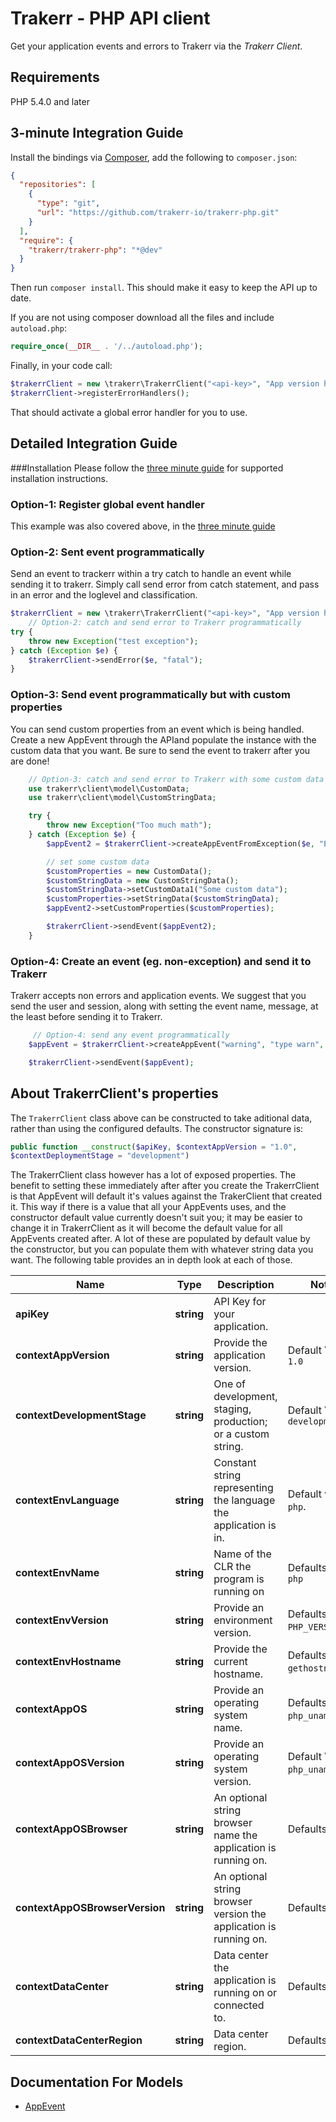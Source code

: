 # Trakerr - PHP API client
Get your application events and errors to Trakerr via the *Trakerr Client*.

## Requirements
PHP 5.4.0 and later

## 3-minute Integration Guide

Install the bindings via [Composer](http://getcomposer.org/), add the following to `composer.json`:

```json
{
  "repositories": [
    {
      "type": "git",
      "url": "https://github.com/trakerr-io/trakerr-php.git"
    }
  ],
  "require": {
    "trakerr/trakerr-php": "*@dev"
  }
}
```

Then run `composer install`. This should make it easy to keep the API up to date.

If you are not using composer download all the files and include `autoload.php`:

```php
require_once(__DIR__ . '/../autoload.php');
```

Finally, in your code call: 

```php
$trakerrClient = new \trakerr\TrakerrClient("<api-key>", "App version here", "Deployment stage here");
$trakerrClient->registerErrorHandlers();
```

That should activate a global error handler for you to use.
## Detailed Integration Guide
###Installation
Please follow the [three minute guide](#3-minute-Integration-Guide) for supported installation instructions.

### Option-1: Register global event handler
This example was also covered above, in the [three minute guide](#3-minute-Integration-guide)

### Option-2: Sent event programmatically
Send an event to trackerr within a try catch to handle an event while sending it to trakerr. Simply call send error from catch statement, and pass in an error and the loglevel and classification.

```php
$trakerrClient = new \trakerr\TrakerrClient("<api-key>", "App version here", "Deployment stage here");
    // Option-2: catch and send error to Trakerr programmatically
try {
    throw new Exception("test exception");
} catch (Exception $e) {
    $trakerrClient->sendError($e, "fatal");
}
```

### Option-3: Send event programmatically but with custom properties
You can send custom properties from an event which is being handled. Create a new AppEvent through the APIand populate the instance with the custom data that you want. Be sure to send the event to trakerr after you are done!

```php
    // Option-3: catch and send error to Trakerr with some custom data programmatically
    use trakerr\client\model\CustomData;
    use trakerr\client\model\CustomStringData;

    try {
        throw new Exception("Too much math");
    } catch (Exception $e) {
        $appEvent2 = $trakerrClient->createAppEventFromException($e, "Error");

        // set some custom data
        $customProperties = new CustomData();
        $customStringData = new CustomStringData();
        $customStringData->setCustomData1("Some custom data");
        $customProperties->setStringData($customStringData);
        $appEvent2->setCustomProperties($customProperties);

        $trakerrClient->sendEvent($appEvent2);
    }
```

### Option-4: Create an event (eg. non-exception) and send it to Trakerr
Trakerr accepts non errors and application events. We suggest that you send the user and session, along with setting the event name, message, at the least before sending it to Trakerr.

```php
     // Option-4: send any event programmatically
    $appEvent = $trakerrClient->createAppEvent("warning", "type warn", "TestType", "Test message from php");

    $trakerrClient->sendEvent($appEvent);
```

## About TrakerrClient's properties
The `TrakerrClient` class above can be constructed to take aditional data, rather than using the configured defaults. The constructor signature is:

```php
public function __construct($apiKey, $contextAppVersion = "1.0",
$contextDeploymentStage = "development")
```
The TrakerrClient class however has a lot of exposed properties. The benefit to setting these immediately after after you create the TrakerrClient is that AppEvent will default it's values against the TrakerClient that created it. This way if there is a value that all your AppEvents uses, and the constructor default value currently doesn't suit you; it may be easier to change it in TrakerrClient as it will become the default value for all AppEvents created after. A lot of these are populated by default value by the constructor, but you can populate them with whatever string data you want. The following table provides an in depth look at each of those.

Name | Type | Description | Notes
------------ | ------------- | -------------  | -------------
**apiKey** | **string**  | API Key for your application. |
**contextAppVersion** | **string** | Provide the application version. | Default Value: `1.0`
**contextDevelopmentStage** | **string** | One of development, staging, production; or a custom string. | Default Value: `development`
**contextEnvLanguage** | **string** | Constant string representing the language the application is in. | Default value: `php`.
**contextEnvName** | **string** | Name of the CLR the program is running on | Defaults value: `php`
**contextEnvVersion** | **string** | Provide an environment version. | Defaults Value: `PHP_VERSION_ID`.
**contextEnvHostname** | **string** | Provide the current hostname. | Defaults Value: `gethostname()`.
**contextAppOS** | **string** | Provide an operating system name. | Defaults Value: `php_uname("s")`.
**contextAppOSVersion** | **string** | Provide an operating system version. | Default Value: `php_uname("v")`.
**contextAppOSBrowser** | **string** | An optional string browser name the application is running on. | Defaults to `Null`
**contextAppOSBrowserVersion** | **string** | An optional string browser version the application is running on. | Defaults to `Null`
**contextDataCenter** | **string** | Data center the application is running on or connected to. | Defaults to `Null`
**contextDataCenterRegion** | **string** | Data center region. | Defaults to `Null`


## Documentation For Models
 - [AppEvent](https://github.com/trakerr-io/trakerr-php/blob/master/generated/SwaggerClient-php/docs/Model/AppEvent.md)




